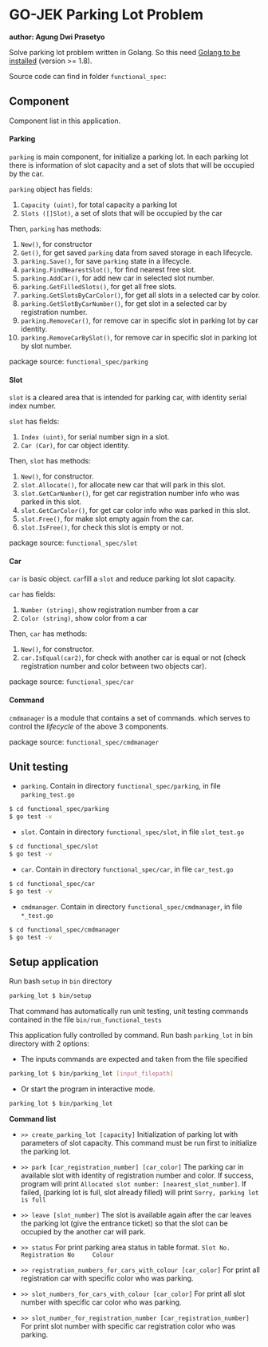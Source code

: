 # GO-JEK Parking Lot Problem

**author: Agung Dwi Prasetyo**

Solve parking lot problem written in Golang. So this need [Golang to be installed](https://golang.org/doc/install) (version >= 1.8).

Source code can find in folder ```functional_spec```:

## Component

Component list in this application.

#### Parking
```parking``` is main component, for initialize a parking lot. In each parking lot there is information of slot capacity and a set of slots that will be occupied by the car.

```parking``` object has fields:
1. ```Capacity (uint)```, for total capacity a parking lot
2. ```Slots ([]Slot)```, a set of slots that will be occupied by the car

Then, ```parking``` has methods:
1. ```New()```, for constructor
2. ```Get()```, for get saved ```parking``` data from saved storage in each lifecycle.
3. ```parking.Save()```, for save ```parking``` state in a lifecycle.
4. ```parking.FindNearestSlot()```, for find nearest free slot.
5. ```parking.AddCar()```, for add new car in selected slot number.
6. ```parking.GetFilledSlots()```, for get all free slots.
7. ```parking.GetSlotsByCarColor()```, for get all slots in a selected car by color.
8. ```parking.GetSlotByCarNumber()```, for get slot in a selected car by registration number.
9. ```parking.RemoveCar()```, for remove car in specific slot in parking lot by car identity.
10. ```parking.RemoveCarBySlot()```, for remove car in specific slot in parking lot by slot number.

package source: ```functional_spec/parking```

#### Slot
```slot``` is a cleared area that is intended for parking car, with identity serial index number.

```slot``` has fields:
1. ```Index (uint)```, for serial number sign in a slot.
2. ```Car (Car)```, for car object identity.

Then, ```slot``` has methods:
1. ```New()```, for constructor.
2. ```slot.Allocate()```, for allocate new car that will park in this slot.
3. ```slot.GetCarNumber()```, for get car registration number info who was parked in this slot.
4. ```slot.GetCarColor()```, for get car color info who was parked in this slot.
5. ```slot.Free()```, for make slot empty again from the car.
6. ```slot.IsFree()```, for check this slot is empty or not.

package source: ```functional_spec/slot```

#### Car
```car``` is basic object.  ```car```fill a ```slot``` and reduce parking lot slot capacity.

```car``` has fields:
1. ```Number (string)```, show registration number from a car
2. ```Color (string)```, show color from a car


Then, ```car``` has methods:
1. ```New()```, for constructor.
2. ```car.IsEqual(car2)```, for check with another car is equal or not (check registration number and color between two objects car).

package source: ```functional_spec/car```

#### Command
```cmdmanager``` is a module that contains a set of commands. which serves to control the *lifecycle* of the above 3 components.

package source: ```functional_spec/cmdmanager```

## Unit testing

* ```parking```. Contain in directory ```functional_spec/parking```, in file ```parking_test.go```
```sh
$ cd functional_spec/parking
$ go test -v
```

* ```slot```. Contain in directory ```functional_spec/slot```, in file ```slot_test.go```
```sh
$ cd functional_spec/slot
$ go test -v
```

* ```car```. Contain in directory ```functional_spec/car```, in file ```car_test.go```
```sh
$ cd functional_spec/car
$ go test -v
``` 

* ```cmdmanager```. Contain in directory ```functional_spec/cmdmanager```, in file ```*_test.go```
```sh
$ cd functional_spec/cmdmanager
$ go test -v
``` 

## Setup application

Run bash ```setup``` in ```bin``` directory
```sh
parking_lot $ bin/setup
```
That command has automatically run unit testing, unit testing commands contained in the file  ```bin/run_functional_tests```

This application fully controlled by command. Run bash ```parking_lot``` in bin directory with 2 options:

* The inputs commands are expected and taken from the file specified
```sh
parking_lot $ bin/parking_lot [input_filepath]
```
* Or start the program in interactive mode.
```sh
parking_lot $ bin/parking_lot
```
**Command list**

* ```>> create_parking_lot [capacity]```
Initialization of parking lot with parameters of slot capacity. This command must be run first to initialize the parking lot.

* ```>> park [car_registration_number] [car_color]```
The parking car in available slot with identity of registration number and color.
If success, program will print ```Allocated slot number: [nearest_slot_number]```. If failed,
(parking lot is full, slot already filled) will print ```Sorry, parking lot is full```

* ```>> leave [slot_number]```
The slot is available again after the car leaves the parking lot (give the entrance ticket) so that the slot can be occupied by the another car will park.

* ```>> status```
For print parking area status in table format.
```Slot No.    Registration No     Colour```

* ```>> registration_numbers_for_cars_with_colour [car_color]```
For print all registration car with specific color who was parking.

* ```>> slot_numbers_for_cars_with_colour [car_color]```
For print all slot number with specific car color who was parking.

* ```>> slot_number_for_registration_number [car_registration_number]```
For print slot number with specific car registration color who was parking.

